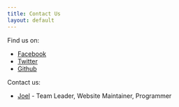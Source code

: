```yaml
---
title: Contact Us
layout: default
---
```


Find us on:

- [Facebook](https://www.facebook.com/Team4334)
- [Twitter](https://twitter.com/Team4334)
- [Github](https://github.com/Team4334)

Contact us:

- [Joel](mailto:joel@frcwest.com) - Team Leader, Website Maintainer, Programmer
